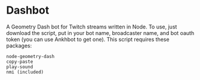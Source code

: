 # Dashbot
A Geometry Dash bot for Twitch streams written in Node. To use, just download the script, put in your bot name, broadcaster name, and bot oauth token (you can use Ankhbot to get one). This script requires these packages:
    
    node-geometry-dash
    copy-paste
    play-sound
    nmi (included)
